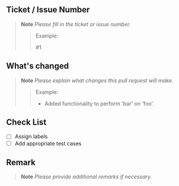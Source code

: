 <!-- markdownlint-disable MD004 MD041 -->

## Ticket / Issue Number

> **Note**
> *Please fill in the ticket or issue number.*
> > Example:
> >
> > #1

## What's changed

> **Note**
> *Please explain what changes this pull request will make.*
> > Example:
> >
> > - Added functionality to perform 'bar' on 'foo'.

## Check List

- [ ] Assign labels
- [ ] Add appropriate test cases

## Remark

> **Note**
> *Please provide additional remarks if necessary.*

<!-- markdownlint-enable MD004 MD041 -->
